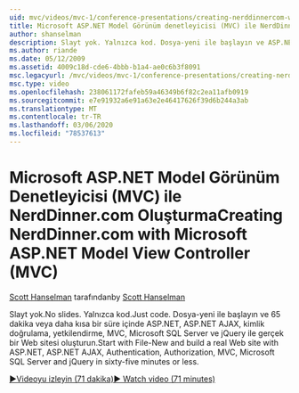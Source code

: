 ```yaml
---
uid: mvc/videos/mvc-1/conference-presentations/creating-nerddinnercom-with-microsoft-aspnet-model-view-controller-mvc
title: Microsoft ASP.NET Model Görünüm denetleyicisi (MVC) ile NerdDinner.com oluşturma | Microsoft Docs
author: shanselman
description: Slayt yok. Yalnızca kod. Dosya-yeni ile başlayın ve ASP.NET, ASP.NET AJAX, kimlik doğrulama, yetkilendirme, MVC, Microsoft SQL Server ve... ile gerçek bir Web sitesi oluşturun.
ms.author: riande
ms.date: 05/12/2009
ms.assetid: 4009c18d-cde6-4bbb-b1a4-ae0c6b3f8091
msc.legacyurl: /mvc/videos/mvc-1/conference-presentations/creating-nerddinnercom-with-microsoft-aspnet-model-view-controller-mvc
msc.type: video
ms.openlocfilehash: 238061172fafeb59a46349b6f82c2ea11afb0919
ms.sourcegitcommit: e7e91932a6e91a63e2e46417626f39d6b244a3ab
ms.translationtype: MT
ms.contentlocale: tr-TR
ms.lasthandoff: 03/06/2020
ms.locfileid: "78537613"
---
```

# <a name="creating-nerddinnercom-with-microsoft-aspnet-model-view-controller-mvc"></a><span data-ttu-id="fee0c-105">Microsoft ASP.NET Model Görünüm Denetleyicisi (MVC) ile NerdDinner.com Oluşturma</span><span class="sxs-lookup"><span data-stu-id="fee0c-105">Creating NerdDinner.com with Microsoft ASP.NET Model View Controller (MVC)</span></span>

<span data-ttu-id="fee0c-106">[Scott Hanselman](https://github.com/shanselman) tarafından</span><span class="sxs-lookup"><span data-stu-id="fee0c-106">by [Scott Hanselman](https://github.com/shanselman)</span></span>

<span data-ttu-id="fee0c-107">Slayt yok.</span><span class="sxs-lookup"><span data-stu-id="fee0c-107">No slides.</span></span> <span data-ttu-id="fee0c-108">Yalnızca kod.</span><span class="sxs-lookup"><span data-stu-id="fee0c-108">Just code.</span></span> <span data-ttu-id="fee0c-109">Dosya-yeni ile başlayın ve 65 dakika veya daha kısa bir süre içinde ASP.NET, ASP.NET AJAX, kimlik doğrulama, yetkilendirme, MVC, Microsoft SQL Server ve jQuery ile gerçek bir Web sitesi oluşturun.</span><span class="sxs-lookup"><span data-stu-id="fee0c-109">Start with File-New and build a real Web site with ASP.NET, ASP.NET AJAX, Authentication, Authorization, MVC, Microsoft SQL Server and jQuery in sixty-five minutes or less.</span></span>

[<span data-ttu-id="fee0c-110">&#9654;Videoyu izleyin (71 dakika)</span><span class="sxs-lookup"><span data-stu-id="fee0c-110">&#9654; Watch video (71 minutes)</span></span>](https://channel9.msdn.com/Blogs/ASP-NET-Site-Videos/creating-nerddinnercom-with-microsoft-aspnet-model-view-controller-mvc)
